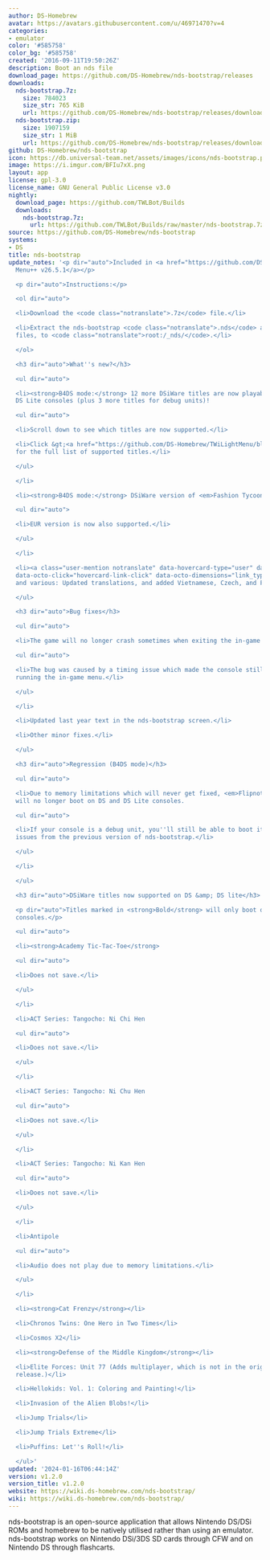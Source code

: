 ```yaml
---
author: DS-Homebrew
avatar: https://avatars.githubusercontent.com/u/46971470?v=4
categories:
- emulator
color: '#585758'
color_bg: '#585758'
created: '2016-09-11T19:50:26Z'
description: Boot an nds file
download_page: https://github.com/DS-Homebrew/nds-bootstrap/releases
downloads:
  nds-bootstrap.7z:
    size: 784023
    size_str: 765 KiB
    url: https://github.com/DS-Homebrew/nds-bootstrap/releases/download/v1.2.0/nds-bootstrap.7z
  nds-bootstrap.zip:
    size: 1907159
    size_str: 1 MiB
    url: https://github.com/DS-Homebrew/nds-bootstrap/releases/download/v1.2.0/nds-bootstrap.zip
github: DS-Homebrew/nds-bootstrap
icon: https://db.universal-team.net/assets/images/icons/nds-bootstrap.png
image: https://i.imgur.com/BFIu7xX.png
layout: app
license: gpl-3.0
license_name: GNU General Public License v3.0
nightly:
  download_page: https://github.com/TWLBot/Builds
  downloads:
    nds-bootstrap.7z:
      url: https://github.com/TWLBot/Builds/raw/master/nds-bootstrap.7z
source: https://github.com/DS-Homebrew/nds-bootstrap
systems:
- DS
title: nds-bootstrap
update_notes: '<p dir="auto">Included in <a href="https://github.com/DS-Homebrew/TWiLightMenu/releases/tag/v26.5.1"><strong>TW</strong>i<strong>L</strong>ight
  Menu++ v26.5.1</a></p>

  <p dir="auto">Instructions:</p>

  <ol dir="auto">

  <li>Download the <code class="notranslate">.7z</code> file.</li>

  <li>Extract the nds-bootstrap <code class="notranslate">.nds</code> and <code class="notranslate">.ver</code>
  files, to <code class="notranslate">root:/_nds/</code>.</li>

  </ol>

  <h3 dir="auto">What''s new?</h3>

  <ul dir="auto">

  <li><strong>B4DS mode:</strong> 12 more DSiWare titles are now playable on DS and
  DS Lite consoles (plus 3 more titles for debug units)!

  <ul dir="auto">

  <li>Scroll down to see which titles are now supported.</li>

  <li>Click &gt;<a href="https://github.com/DS-Homebrew/TWiLightMenu/blob/a779c935d3409dfcf61c64e194b6ceff4c2741bd/universal/include/compatibleDSiWareMap.h">here</a>&lt;
  for the full list of supported titles.</li>

  </ul>

  </li>

  <li><strong>B4DS mode:</strong> DSiWare version of <em>Fashion Tycoon</em> now saves!

  <ul dir="auto">

  <li>EUR version is now also supported.</li>

  </ul>

  </li>

  <li><a class="user-mention notranslate" data-hovercard-type="user" data-hovercard-url="/users/Epicpkmn11/hovercard"
  data-octo-click="hovercard-link-click" data-octo-dimensions="link_type:self" href="https://github.com/Epicpkmn11">@Epicpkmn11</a>
  and various: Updated translations, and added Vietnamese, Czech, and Finnish languages!</li>

  </ul>

  <h3 dir="auto">Bug fixes</h3>

  <ul dir="auto">

  <li>The game will no longer crash sometimes when exiting the in-game menu.

  <ul dir="auto">

  <li>The bug was caused by a timing issue which made the console still think it was
  running the in-game menu.</li>

  </ul>

  </li>

  <li>Updated last year text in the nds-bootstrap screen.</li>

  <li>Other minor fixes.</li>

  </ul>

  <h3 dir="auto">Regression (B4DS mode)</h3>

  <ul dir="auto">

  <li>Due to memory limitations which will never get fixed, <em>Flipnote Studio</em>
  will no longer boot on DS and DS Lite consoles.

  <ul dir="auto">

  <li>If your console is a debug unit, you''ll still be able to boot it with the same
  issues from the previous version of nds-bootstrap.</li>

  </ul>

  </li>

  </ul>

  <h3 dir="auto">DSiWare titles now supported on DS &amp; DS lite</h3>

  <p dir="auto">Titles marked in <strong>Bold</strong> will only boot on debug/dev
  consoles.</p>

  <ul dir="auto">

  <li><strong>Academy Tic-Tac-Toe</strong>

  <ul dir="auto">

  <li>Does not save.</li>

  </ul>

  </li>

  <li>ACT Series: Tangocho: Ni Chi Hen

  <ul dir="auto">

  <li>Does not save.</li>

  </ul>

  </li>

  <li>ACT Series: Tangocho: Ni Chu Hen

  <ul dir="auto">

  <li>Does not save.</li>

  </ul>

  </li>

  <li>ACT Series: Tangocho: Ni Kan Hen

  <ul dir="auto">

  <li>Does not save.</li>

  </ul>

  </li>

  <li>Antipole

  <ul dir="auto">

  <li>Audio does not play due to memory limitations.</li>

  </ul>

  </li>

  <li><strong>Cat Frenzy</strong></li>

  <li>Chronos Twins: One Hero in Two Times</li>

  <li>Cosmos X2</li>

  <li><strong>Defense of the Middle Kingdom</strong></li>

  <li>Elite Forces: Unit 77 (Adds multiplayer, which is not in the original physical
  release.)</li>

  <li>Hellokids: Vol. 1: Coloring and Painting!</li>

  <li>Invasion of the Alien Blobs!</li>

  <li>Jump Trials</li>

  <li>Jump Trials Extreme</li>

  <li>Puffins: Let''s Roll!</li>

  </ul>'
updated: '2024-01-16T06:44:14Z'
version: v1.2.0
version_title: v1.2.0
website: https://wiki.ds-homebrew.com/nds-bootstrap/
wiki: https://wiki.ds-homebrew.com/nds-bootstrap/
---
```

nds-bootstrap is an open-source application that allows Nintendo DS/DSi ROMs and homebrew to be natively utilised rather than using an emulator. nds-bootstrap works on Nintendo DSi/3DS SD cards through CFW and on Nintendo DS through flashcarts.